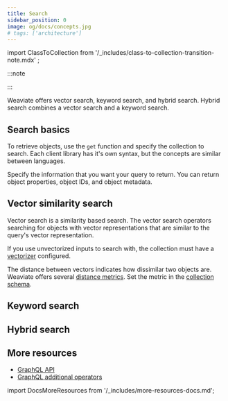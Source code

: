 ```yaml
---
title: Search
sidebar_position: 0
image: og/docs/concepts.jpg
# tags: ['architecture']
---
```


import ClassToCollection from '/_includes/class-to-collection-transition-note.mdx' ;

:::note

<ClassToCollection /> 

:::

Weaviate offers vector search, keyword search, and hybrid search. Hybrid search combines a vector search and a keyword search.

## Search basics

To retrieve objects, use the `get` function and specify the collection to search. Each client library has it's own syntax, but the concepts are similar between languages.

Specify the information that you want your query to return. You can return object properties, object IDs, and object metadata.

## Vector similarity search

Vector search is a similarity based search. The vector search operators searching for objects with vector representations that are similar to the query's vector representation. 

If you use unvectorized inputs to search with, the collection must have a [vectorizer](../../modules/retriever-vectorizer-modules/index.md) configured.

The distance between vectors indicates how dissimilar two objects are. Weaviate offers several [distance metrics](../../config-refs/distances.md). Set the metric in the [collection schema](../../config-refs/schema.md#default-distance-metric).
  
## Keyword search

## Hybrid search

## More resources

- [GraphQL API](/developers/weaviate/api/graphql)
- [GraphQL additional operators](/developers/weaviate/api/graphql/additional-operators)

import DocsMoreResources from '/_includes/more-resources-docs.md';

<DocsMoreResources />
